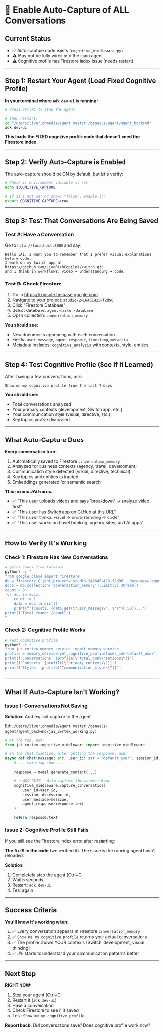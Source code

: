 # 🧠 Enable Auto-Capture of ALL Conversations

## Current Status
- ✅ Auto-capture code exists (`cognitive_middleware.py`)
- ⚠️ May not be fully wired into the main agent
- ⚠️ Cognitive profile has Firestore index issue (needs restart)

---

## Step 1: Restart Your Agent (Load Fixed Cognitive Profile)

**In your terminal where `adk dev-ui` is running:**

```bash
# Press Ctrl+C to stop the agent

# Then restart:
cd "/Users/liverichmedia/Agent master /genesis-agent/agent_backend"
adk dev-ui
```

**This loads the FIXED cognitive profile code that doesn't need the Firestore index.**

---

## Step 2: Verify Auto-Capture is Enabled

The auto-capture should be ON by default, but let's verify:

```bash
# Check if environment variable is set
echo $COGNITIVE_CAPTURE

# If it's not set or shows "false", enable it:
export COGNITIVE_CAPTURE=true
```

---

## Step 3: Test That Conversations Are Being Saved

### Test A: Have a Conversation

Go to `http://localhost:8000` and say:

```
Hello JAi, I want you to remember that I prefer visual explanations before code. 
I work on my Switch app at https://github.com/LiveRichCopilot/switch.git 
and I think in workflows: video → understanding → code.
```

### Test B: Check Firestore

1. Go to https://console.firebase.google.com
2. Navigate to your project: `studio-2416451423-f2d96`
3. Click "Firestore Database"
4. Select database: `agent-master-database`
5. Open collection: `conversation_memory`

**You should see:**
- New documents appearing with each conversation
- Fields: `user_message`, `agent_response`, `timestamp`, `metadata`
- Metadata includes: `cognitive_analysis` with contexts, style, entities

---

## Step 4: Test Cognitive Profile (See If It Learned)

After having a few conversations, ask:

```
Show me my cognitive profile from the last 7 days
```

**You should see:**
- Total conversations analyzed
- Your primary contexts (development, Switch app, etc.)
- Your communication style (visual, directive, etc.)
- Key topics you've discussed

---

## What Auto-Capture Does

**Every conversation turn:**
1. Automatically saved to Firestore `conversation_memory`
2. Analyzed for business contexts (agency, travel, development)
3. Communication style detected (visual, directive, technical)
4. Key topics and entities extracted
5. Embeddings generated for semantic search

**This means JAi learns:**
- ✅ "This user uploads videos and says 'breakdown' → analyze video first"
- ✅ "This user has Switch app on GitHub at this URL"
- ✅ "This user thinks: visual → understanding → code"
- ✅ "This user works on travel booking, agency sites, and AI apps"

---

## How to Verify It's Working

### Check 1: Firestore Has New Conversations

```bash
# Quick check from terminal
python3 -c "
from google.cloud import firestore
db = firestore.Client(project='studio-2416451423-f2d96', database='agent-master-database')
docs = db.collection('conversation_memory').limit(5).stream()
count = 0
for doc in docs:
    count += 1
    data = doc.to_dict()
    print(f'{count}. {data.get(\"user_message\", \"\")[:50]}...')
print(f'Total found: {count}')
"
```

### Check 2: Cognitive Profile Works

```bash
# Test cognitive profile
python3 -c "
from jai_cortex.memory_service import memory_service
profile = memory_service.get_cognitive_profile(user_id='default_user', days=7)
print(f'Conversations: {profile[\"total_conversations\"]}')
print(f'Contexts: {profile[\"primary_contexts\"]}')
print(f'Styles: {profile[\"communication_styles\"]}')
"
```

---

## What If Auto-Capture Isn't Working?

### Issue 1: Conversations Not Saving

**Solution:** Add explicit capture to the agent

Edit `/Users/liverichmedia/Agent master /genesis-agent/agent_backend/jai_cortex_working.py`:

```python
# At the top, add:
from jai_cortex.cognitive_middleware import cognitive_middleware

# In the chat function, after getting the response, add:
async def chat(message: str, user_id: str = "default_user", session_id: str = "default_session"):
    # ... existing code ...
    
    response = model.generate_content(...)
    
    # 🔥 ADD THIS - Auto-capture the conversation
    cognitive_middleware.capture_conversation(
        user_id=user_id,
        session_id=session_id,
        user_message=message,
        agent_response=response.text
    )
    
    return response.text
```

### Issue 2: Cognitive Profile Still Fails

If you still see the Firestore index error after restarting:

**The fix IS in the code** (we verified it). The issue is the running agent hasn't reloaded.

**Solution:** 
1. Completely stop the agent (Ctrl+C)
2. Wait 5 seconds
3. Restart: `adk dev-ui`
4. Test again

---

## Success Criteria

**You'll know it's working when:**

1. ✅ Every conversation appears in Firestore `conversation_memory`
2. ✅ `Show me my cognitive profile` returns your actual conversations
3. ✅ The profile shows YOUR contexts (Switch, development, visual thinking)
4. ✅ JAi starts to understand your communication patterns better

---

## Next Step

**RIGHT NOW:**
1. Stop your agent (Ctrl+C)
2. Restart it (`adk dev-ui`)
3. Have a conversation
4. Check Firestore to see if it saved
5. Test: `Show me my cognitive profile`

**Report back:** Did conversations save? Does cognitive profile work now?

